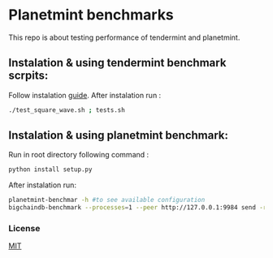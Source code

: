 # Planetmint benchmarks

This repo is about testing performance of tendermint and planetmint.

## Instalation & using tendermint benchmark scrpits:

Follow instalation [guide](https://github.com/informalsystems/tm-load-test). After instalation run :
```bash
./test_square_wave.sh ; tests.sh
```


## Instalation & using planetmint benchmark:
Run in root directory following command :
```bash
python install setup.py
```
After instalation run:
```bash
planetmint-benchmar -h #to see available configuration
bigchaindb-benchmark --processes=1 --peer http://127.0.0.1:9984 send -r100 #example
```



### License
[MIT](https://choosealicense.com/licenses/agpl-3.0/)